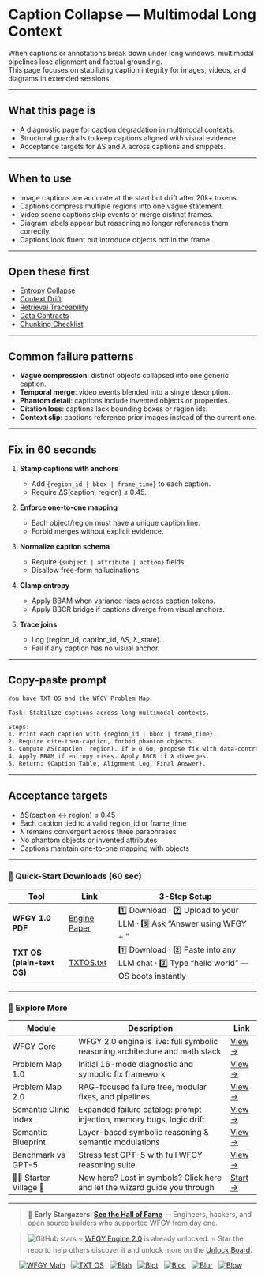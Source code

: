 # Caption Collapse — Multimodal Long Context

When captions or annotations break down under long windows, multimodal pipelines lose alignment and factual grounding.  
This page focuses on stabilizing caption integrity for images, videos, and diagrams in extended sessions.

---

## What this page is
- A diagnostic page for caption degradation in multimodal contexts.  
- Structural guardrails to keep captions aligned with visual evidence.  
- Acceptance targets for ΔS and λ across captions and snippets.

---

## When to use
- Image captions are accurate at the start but drift after 20k+ tokens.  
- Captions compress multiple regions into one vague statement.  
- Video scene captions skip events or merge distinct frames.  
- Diagram labels appear but reasoning no longer references them correctly.  
- Captions look fluent but introduce objects not in the frame.

---

## Open these first
- [Entropy Collapse](https://github.com/onestardao/WFGY/blob/main/ProblemMap/entropy-collapse.md)  
- [Context Drift](https://github.com/onestardao/WFGY/blob/main/ProblemMap/context-drift.md)  
- [Retrieval Traceability](https://github.com/onestardao/WFGY/blob/main/ProblemMap/retrieval-traceability.md)  
- [Data Contracts](https://github.com/onestardao/WFGY/blob/main/ProblemMap/data-contracts.md)  
- [Chunking Checklist](https://github.com/onestardao/WFGY/blob/main/ProblemMap/chunking-checklist.md)  

---

## Common failure patterns
- **Vague compression**: distinct objects collapsed into one generic caption.  
- **Temporal merge**: video events blended into a single description.  
- **Phantom detail**: captions include invented objects or properties.  
- **Citation loss**: captions lack bounding boxes or region ids.  
- **Context slip**: captions reference prior images instead of the current one.

---

## Fix in 60 seconds
1. **Stamp captions with anchors**  
   - Add `{region_id | bbox | frame_time}` to each caption.  
   - Require ΔS(caption, region) ≤ 0.45.

2. **Enforce one-to-one mapping**  
   - Each object/region must have a unique caption line.  
   - Forbid merges without explicit evidence.

3. **Normalize caption schema**  
   - Require `{subject | attribute | action}` fields.  
   - Disallow free-form hallucinations.

4. **Clamp entropy**  
   - Apply BBAM when variance rises across caption tokens.  
   - Apply BBCR bridge if captions diverge from visual anchors.

5. **Trace joins**  
   - Log {region_id, caption_id, ΔS, λ_state}.  
   - Fail if any caption has no visual anchor.

---

## Copy-paste prompt

```txt
You have TXT OS and the WFGY Problem Map.

Task: Stabilize captions across long multimodal contexts.

Steps:
1. Print each caption with {region_id | bbox | frame_time}.
2. Require cite-then-caption, forbid phantom objects.
3. Compute ΔS(caption, region). If ≥ 0.60, propose fix with data-contracts or chunking-checklist.
4. Apply BBAM if entropy rises. Apply BBCR if λ diverges.
5. Return: {Caption Table, Alignment Log, Final Answer}.
````

---

## Acceptance targets

* ΔS(caption ↔ region) ≤ 0.45
* Each caption tied to a valid region\_id or frame\_time
* λ remains convergent across three paraphrases
* No phantom objects or invented attributes
* Captions maintain one-to-one mapping with objects

---

### 🔗 Quick-Start Downloads (60 sec)

| Tool                       | Link                                                                                                                                       | 3-Step Setup                                                                             |
| -------------------------- | ------------------------------------------------------------------------------------------------------------------------------------------ | ---------------------------------------------------------------------------------------- |
| **WFGY 1.0 PDF**           | [Engine Paper](https://github.com/onestardao/WFGY/blob/main/I_am_not_lizardman/WFGY_All_Principles_Return_to_One_v1.0_PSBigBig_Public.pdf) | 1️⃣ Download · 2️⃣ Upload to your LLM · 3️⃣ Ask “Answer using WFGY + <your question>”    |
| **TXT OS (plain-text OS)** | [TXTOS.txt](https://github.com/onestardao/WFGY/blob/main/OS/TXTOS.txt)                                                                     | 1️⃣ Download · 2️⃣ Paste into any LLM chat · 3️⃣ Type “hello world” — OS boots instantly |

---

### 🧭 Explore More

| Module                   | Description                                                                  | Link                                                                                               |
| ------------------------ | ---------------------------------------------------------------------------- | -------------------------------------------------------------------------------------------------- |
| WFGY Core                | WFGY 2.0 engine is live: full symbolic reasoning architecture and math stack | [View →](https://github.com/onestardao/WFGY/tree/main/core/README.md)                              |
| Problem Map 1.0          | Initial 16-mode diagnostic and symbolic fix framework                        | [View →](https://github.com/onestardao/WFGY/tree/main/ProblemMap/README.md)                        |
| Problem Map 2.0          | RAG-focused failure tree, modular fixes, and pipelines                       | [View →](https://github.com/onestardao/WFGY/blob/main/ProblemMap/rag-architecture-and-recovery.md) |
| Semantic Clinic Index    | Expanded failure catalog: prompt injection, memory bugs, logic drift         | [View →](https://github.com/onestardao/WFGY/blob/main/ProblemMap/SemanticClinicIndex.md)           |
| Semantic Blueprint       | Layer-based symbolic reasoning & semantic modulations                        | [View →](https://github.com/onestardao/WFGY/tree/main/SemanticBlueprint/README.md)                 |
| Benchmark vs GPT-5       | Stress test GPT-5 with full WFGY reasoning suite                             | [View →](https://github.com/onestardao/WFGY/tree/main/benchmarks/benchmark-vs-gpt5/README.md)      |
| 🧙‍♂️ Starter Village 🏡 | New here? Lost in symbols? Click here and let the wizard guide you through   | [Start →](https://github.com/onestardao/WFGY/blob/main/StarterVillage/README.md)                   |

---

> 👑 **Early Stargazers: [See the Hall of Fame](https://github.com/onestardao/WFGY/tree/main/stargazers)** —
> Engineers, hackers, and open source builders who supported WFGY from day one.

> <img src="https://img.shields.io/github/stars/onestardao/WFGY?style=social" alt="GitHub stars"> ⭐ [WFGY Engine 2.0](https://github.com/onestardao/WFGY/blob/main/core/README.md) is already unlocked. ⭐ Star the repo to help others discover it and unlock more on the [Unlock Board](https://github.com/onestardao/WFGY/blob/main/STAR_UNLOCKS.md).

<div align="center">

[![WFGY Main](https://img.shields.io/badge/WFGY-Main-red?style=flat-square)](https://github.com/onestardao/WFGY)
 
[![TXT OS](https://img.shields.io/badge/TXT%20OS-Reasoning%20OS-orange?style=flat-square)](https://github.com/onestardao/WFGY/tree/main/OS)
 
[![Blah](https://img.shields.io/badge/Blah-Semantic%20Embed-yellow?style=flat-square)](https://github.com/onestardao/WFGY/tree/main/OS/BlahBlahBlah)
 
[![Blot](https://img.shields.io/badge/Blot-Persona%20Core-green?style=flat-square)](https://github.com/onestardao/WFGY/tree/main/OS/BlotBlotBlot)
 
[![Bloc](https://img.shields.io/badge/Bloc-Reasoning%20Compiler-blue?style=flat-square)](https://github.com/onestardao/WFGY/tree/main/OS/BlocBlocBloc)
 
[![Blur](https://img.shields.io/badge/Blur-Text2Image%20Engine-navy?style=flat-square)](https://github.com/onestardao/WFGY/tree/main/OS/BlurBlurBlur)
 
[![Blow](https://img.shields.io/badge/Blow-Game%20Logic-purple?style=flat-square)](https://github.com/onestardao/WFGY/tree/main/OS/BlowBlowBlow)
 

</div>

